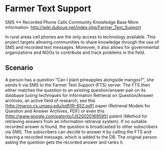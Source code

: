 Farmer Text Support
===================

SMS &lt;-> Recorded Phone Calls Community Knowledge Base
More information: http://wiki.duboue.net/index.php/Farmer_Text_Support

In rural areas cell phones are the only access to technology available. 
This project targets allowing communities to share knowledge through the 
use of SMS and recorded text messages. Moreover, it also allows for 
governmental organizations and NGOs to contribute and track problems in 
the field.

Scenario
--------

A person has a question "Can I plant pineapples alongside mangos?", she 
sends it via SMS to the Farmer Text Support (FTS) server. The FTS then 
either matches the question to an existing question/answer pair on its 
database (using techniques for Information Retrieval on Question/Answer 
archives, an active field of research, see this [http://maroo.cs.umass.edu/pdf/IR-652.pdf] 
paper (Retrieval Models for Question and Answer Archives, PDF) or even 
this [http://www.google.com/patents/US20020169595] patent (Method for 
retrieving answers from an information retrieval system). If no suitable 
recorded answer is found, the question is broadcasted to other subscribers 
via SMS. The subscribers can decide to answer it by calling the FTS and 
leaving a recorded message, which is added to the DB. The original person 
asking the question gets the recorded answer and ranks it.
